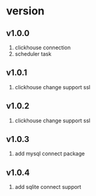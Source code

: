 # version
## v1.0.0
1. clickhouse connection
2. scheduler task
## v1.0.1
1. clickhouse change support ssl 
## v1.0.2
1. clickhouse change support ssl
## v1.0.3
1. add mysql connect package
## v1.0.4
1. add sqlite connect support